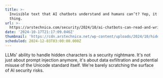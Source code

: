 ```yaml
---
title: >-
  Invisible text that AI chatbots understand and humans can’t? Yep, it’s a
  thing.
url: >-
  https://arstechnica.com/security/2024/10/ai-chatbots-can-read-and-write-invisible-text-creating-an-ideal-covert-channel/
date: '2024-10-17T21:17:09.046Z'
thumbnail: 'https://cdn.arstechnica.net/wp-content/uploads/2024/10/hidden-eye.jpg'
scheduled: 2024-12-03T03:00:00.000Z
---
```

LLMs' ability to handle hidden characters is a security nightmare. It's not just about prompt injection anymore, it's about data exfiltration and potential misuse of the Unicode standard itself.  We're barely scratching the surface of AI security risks.
